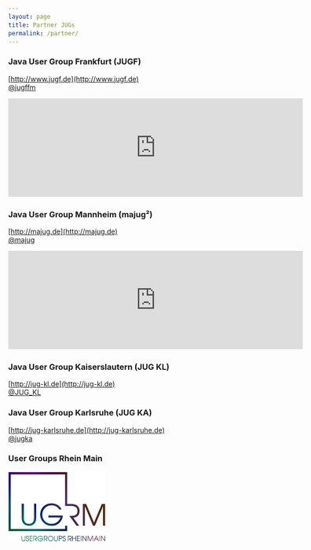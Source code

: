 ```yaml
---
layout: page
title: Partner JUGs
permalink: /partner/
---
```


### Java User Group Frankfurt (JUGF)

<i class="fa fa-home"></i> [http://www.jugf.de](http://www.jugf.de)  
<i class="fa fa-twitter"></i> [@jugffm](https://twitter.com/jugffm)

<iframe src="https://www.google.com/calendar/embed?showTitle=0&amp;showNav=0&amp;showDate=0&amp;showPrint=0&amp;showTabs=0&amp;showCalendars=0&amp;showTz=0&amp;mode=AGENDA&amp;height=400&amp;wkst=2&amp;bgcolor=%23FFFFFF&amp;src=ph4apb66ubb1gdt40rrnijaec8%40group.calendar.google.com&amp;color=%23060D5E&amp;ctz=Europe%2FBerlin" frameborder="0" width="600" height="200"  marginheight="0" marginwidth="0"></iframe>

### Java User Group Mannheim (majug²)

<i class="fa fa-home"></i> [http://majug.de](http://majug.de)  
<i class="fa fa-twitter"></i> [@majug](https://twitter.com/majug)

<iframe src="https://www.google.com/calendar/embed?showTitle=0&amp;showNav=0&amp;showDate=0&amp;showPrint=0&amp;showTabs=0&amp;showCalendars=0&amp;showTz=0&amp;mode=AGENDA&amp;height=400&amp;wkst=2&amp;bgcolor=%23FFFFFF&amp;src=9vmc94nvphu4uir2a09igia7lucoio2i@import.calendar.google.com&amp;color=%23060D5E&amp;ctz=Europe%2FBerlin" frameborder="0" width="600" height="200"  marginheight="0" marginwidth="0"></iframe>

### Java User Group Kaiserslautern (JUG KL)

<i class="fa fa-home"></i> [http://jug-kl.de](http://jug-kl.de)  
<i class="fa fa-twitter"></i> [@JUG_KL](https://twitter.com/JUG_KL)


### Java User Group Karlsruhe (JUG KA)

<i class="fa fa-home"></i> [http://jug-karlsruhe.de](http://jug-karlsruhe.de)  
<i class="fa fa-twitter"></i> [@jugka](https://twitter.com/jugka)


### User Groups Rhein Main

[![User Groups Rheim Main](/images/ugrm.png)](http://usergroups.rheinmainrocks.de)
